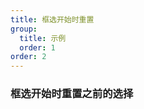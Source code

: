 ```yaml
---
title: 框选开始时重置
group:
  title: 示例
  order: 1
order: 2
---
```


### 框选开始时重置之前的选择

<code src="../examples/reset-at-start.tsx"></code>
